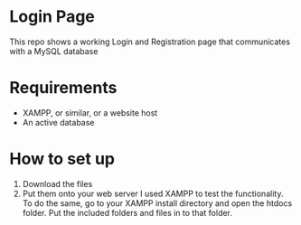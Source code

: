 # Login Page
This repo shows a working Login and Registration page that communicates with a MySQL database

# Requirements
- XAMPP, or similar, or a website host
- An active database

# How to set up
1. Download the files
2. Put them onto your web server
I used XAMPP to test the functionality. To do the same, go to your XAMPP install directory and open the htdocs folder. Put the included folders and files in to that folder.
